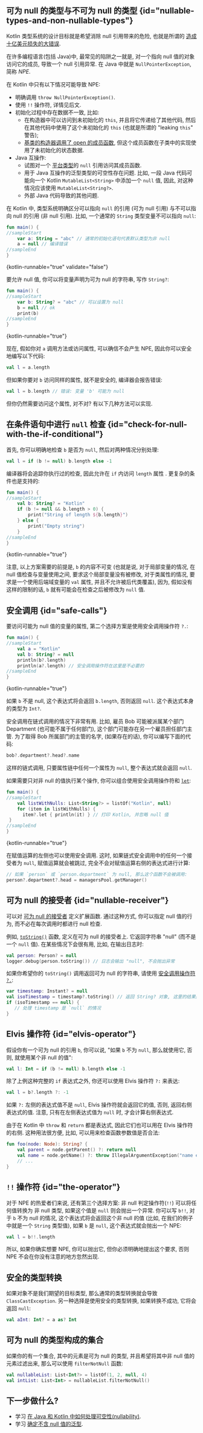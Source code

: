 [//]: # (title: Null 值安全性)

## 可为 null 的类型与不可为 null 的类型 {id="nullable-types-and-non-nullable-types"}

Kotlin 类型系统的设计目标就是希望消除 null 引用带来的危险,
也就是所谓的 [造成十亿美元损失的大错误](https://en.wikipedia.org/wiki/Tony_Hoare#Apologies_and_retractions).

在许多编程语言(包括 Java)中, 最常见的陷阱之一就是, 对一个指向 null 值的对象访问它的成员, 导致一个 null 引用异常.
在 Java 中就是 `NullPointerException`, 简称 _NPE_.

在 Kotlin 中只有以下情况可能导致 NPE:

* 明确调用 `throw NullPointerException()`.
* 使用 `!!` 操作符, 详情见后文.
* 初始化过程中存在数据不一致, 比如:
  * 在构造器中可以访问到未初始化的 `this`, 并且将它传递给了其他代码,
    然后在其他代码中使用了这个未初始化的 `this` (也就是所谓的 "leaking `this`" 警告);
  * [基类的构造器调用了 open 的成员函数](inheritance.md#derived-class-initialization-order),
    但这个成员函数在子类中的实现使用了未初始化的状态数据.
* Java 互操作:
  * 试图对一个 [平台类型](java-interop.md#null-safety-and-platform-types)的 `null` 引用访问其成员函数.
  * 用于 Java 互操作的泛型类型的可空性存在问题.
    比如, 一段 Java 代码可能向一个 Kotlin `MutableList<String>` 中添加一个 `null` 值,
    因此, 对这种情况应该使用 `MutableList<String?>`.
  * 外部 Java 代码导致的其他问题.

在 Kotlin 中, 类型系统明确区分可以指向 `null` 的引用 (可为 null 引用) 与不可以指向 null 的引用 (非 null 引用).
比如, 一个通常的 `String` 类型变量不可以指向 `null`:

```kotlin
fun main() {
//sampleStart
    var a: String = "abc" // 通常的初始化语句代表默认类型为非 null
    a = null // 编译错误
//sampleEnd
}
```
{kotlin-runnable="true" validate="false"}

要允许 null 值, 你可以将变量声明为可为 null 的字符串, 写作 `String?`:

```kotlin
fun main() {
//sampleStart
    var b: String? = "abc" // 可以设置为 null
    b = null // ok
    print(b)
//sampleEnd
}
```
{kotlin-runnable="true"}

现在, 假如你对 `a` 调用方法或访问属性, 可以确信不会产生 NPE, 因此你可以安全地编写以下代码:

```kotlin
val l = a.length
```

但如果你要对 `b` 访问同样的属性, 就不是安全的, 编译器会报告错误:

```kotlin
val l = b.length // 错误: 变量 'b' 可能为 null
```

但你仍然需要访问这个属性, 对不对? 有以下几种方法可以实现.

## 在条件语句中进行 `null` 检查 {id="check-for-null-with-the-if-conditional"}

首先, 你可以明确地检查 `b` 是否为 `null`, 然后对两种情况分别处理:

```kotlin
val l = if (b != null) b.length else -1
```

编译器将会追踪你执行过的检查, 因此允许在 `if` 内访问 `length` 属性 .
更复杂的条件也是支持的:

```kotlin
fun main() {
//sampleStart
    val b: String? = "Kotlin"
    if (b != null && b.length > 0) {
        print("String of length ${b.length}")
    } else {
        print("Empty string")
    }
//sampleEnd
}
```
{kotlin-runnable="true"}

注意, 以上方案需要的前提是, `b` 的内容不可变
(也就是说, 对于局部变量的情况, 在 null 值检查与变量使用之间, 要求这个局部变量没有被修改,
对于类属性的情况, 要求是一个使用后端域变量的 `val` 属性, 并且不允许被后代类覆盖),
因为, 假如没有这样的限制的话, `b` 就有可能会在检查之后被修改为 `null` 值.

## 安全调用 {id="safe-calls"}

要访问可能为 null 值的变量的属性, 第二个选择方案是使用安全调用操作符 `?.`:

```kotlin
fun main() {
//sampleStart
    val a = "Kotlin"
    val b: String? = null
    println(b?.length)
    println(a?.length) // 安全调用操作符在这里是不必要的
//sampleEnd
}
```
{kotlin-runnable="true"}

如果 `b` 不是 null, 这个表达式将会返回 `b.length`, 否则返回 `null`.
这个表达式本身的类型为 `Int?`.

安全调用在链式调用的情况下非常有用.
比如, 雇员 Bob 可能被派属某个部门 Department (也可能不属于任何部门),
这个部门可能存在另一个雇员担任部门主管.
为了取得 Bob 所属部门的主管的名字, (如果存在的话), 你可以编写下面的代码:

```kotlin
bob?.department?.head?.name
```

这样的链式调用, 只要属性链中任何一个属性为 `null`, 整个表达式就会返回 `null`.

如果需要只对非 null 的值执行某个操作,
你可以组合使用安全调用操作符和 [`let`](https://kotlinlang.org/api/latest/jvm/stdlib/kotlin/let.html):

```kotlin
fun main() {
//sampleStart
    val listWithNulls: List<String?> = listOf("Kotlin", null)
    for (item in listWithNulls) {
      item?.let { println(it) } // 打印 Kotlin, 并忽略 null 值
 }
//sampleEnd
}
```
{kotlin-runnable="true"}

在赋值运算的左侧也可以使用安全调用. 这时, 如果链式安全调用中的任何一个接受者为 `null`,
赋值运算就会被跳过, 完全不会对赋值运算右侧的表达式进行计算:

```kotlin
// 如果 `person` 或 `person.department` 为 null, 那么这个函数不会被调用:
person?.department?.head = managersPool.getManager()
```

## 可为 null 的接受者 {id="nullable-receiver"}

可以对 [可为 null 的接受者](extensions.md#nullable-receiver) 定义扩展函数.
通过这种方式, 你可以指定 null 值的行为, 而不必在每次调用时都进行 null 检查.

例如,
[`toString()`](https://kotlinlang.org/api/latest/jvm/stdlib/kotlin/to-string.html)
函数, 定义在可为 null 的接受者上. 它返回字符串 "null" (而不是一个 `null` 值).
在某些情况下会很有用, 比如, 在输出日志时:

```kotlin
val person: Person? = null
logger.debug(person.toString()) // 日志会输出 "null", 不会抛出异常
```

如果你希望你的 `toString()` 调用返回可为 null 的字符串, 请使用 [安全调用操作符 `?.`](#safe-calls):

```kotlin
var timestamp: Instant? = null
val isoTimestamp = timestamp?.toString() // 返回 String? 对象, 这里的结果是 `null`
if (isoTimestamp == null) {
   // 处理 timestamp 是 `null` 的情况
}
```

## Elvis 操作符 {id="elvis-operator"}

假设你有一个可为 null 的引用 `b`, 你可以说,
"如果 `b` 不为 `null`, 那么就使用它, 否则, 就使用某个非 null 的值":

```kotlin
val l: Int = if (b != null) b.length else -1
```

除了上例这种完整的 `if` 表达式之外, 你还可以使用 Elvis 操作符 `?:` 来表达:

```kotlin
val l = b?.length ?: -1
```

如果 `?:` 左侧的表达式值不是 `null`, Elvis 操作符就会返回它的值, 否则, 返回右侧表达式的值.
注意, 只有在左侧表达式值为 `null` 时, 才会计算右侧表达式.

由于在 Kotlin 中 `throw` 和 `return` 都是表达式, 因此它们也可以用在 Elvis 操作符的右侧.
这种用法很方便, 比如, 可以用来检查函数参数值是否合法:

```kotlin
fun foo(node: Node): String? {
    val parent = node.getParent() ?: return null
    val name = node.getName() ?: throw IllegalArgumentException("name expected")
    // ...
}
```

## `!!` 操作符 {id="the-operator"}

对于 NPE 的热爱者们来说, 还有第三个选择方案:
非 null 判定操作符(`!!`) 可以将任何值转换为 非 null 类型, 如果这个值是 `null` 则会抛出一个异常.
你可以写 `b!!`, 对于 `b` 不为 null 的情况, 这个表达式将会返回这个非 null 的值
(比如, 在我们的例子中就是一个 `String` 类型值),
如果 `b` 是 `null`, 这个表达式就会抛出一个 NPE:

```kotlin
val l = b!!.length
```

所以, 如果你确实想要 NPE, 你可以抛出它,
但你必须明确地提出这个要求, 否则 NPE 不会在你没有注意的地方忽然出现.

## 安全的类型转换

如果对象不是我们期望的目标类型, 那么通常的类型转换就会导致 `ClassCastException`.
另一种选择是使用安全的类型转换, 如果转换不成功, 它将会返回 `null`:

```kotlin
val aInt: Int? = a as? Int
```

## 可为 null 的类型构成的集合

如果你的有一个集合, 其中的元素是可为 null 的类型, 并且希望将其中非 null 值的元素过滤出来,
那么可以使用 `filterNotNull` 函数:

```kotlin
val nullableList: List<Int?> = listOf(1, 2, null, 4)
val intList: List<Int> = nullableList.filterNotNull()
```

## 下一步做什么?

* 学习 [在 Java 和 Kotlin 中如何处理可空性(nullability)](java-to-kotlin-nullability-guide.md).
* 学习 [确定不含 null 值的泛型](generics.md#definitely-non-nullable-types).
